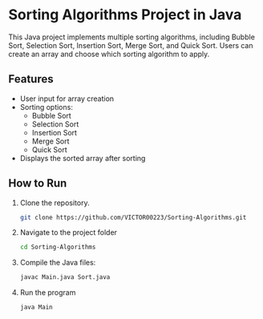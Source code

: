 # Sorting Algorithms Project in Java

This Java project implements multiple sorting algorithms, including Bubble Sort, Selection Sort, Insertion Sort, Merge Sort, and Quick Sort. Users can create an array and choose which sorting algorithm to apply.

## Features
- User input for array creation
- Sorting options:
  - Bubble Sort
  - Selection Sort
  - Insertion Sort
  - Merge Sort
  - Quick Sort
- Displays the sorted array after sorting

## How to Run
1. Clone the repository.
   ```bash
   git clone https://github.com/VICTOR00223/Sorting-Algorithms.git
2. Navigate to the project folder
   ```bash
   cd Sorting-Algorithms
3. Compile the Java files:
   ```bash
   javac Main.java Sort.java
4. Run the program
   ```bash
   java Main 
   

